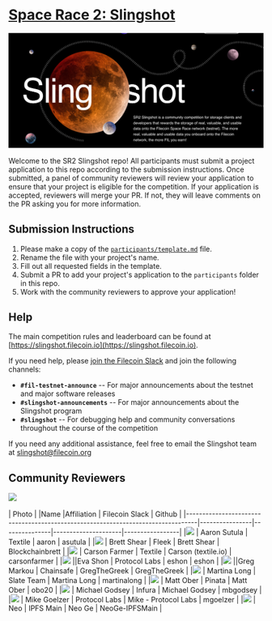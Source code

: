 # [Space Race 2: Slingshot](https://slingshot.filecoin.io)

![Slingshot hero image](./slingshot.png)

Welcome to the SR2 Slingshot repo! All participants must submit a project application to this repo according to the submission instructions. Once submitted, a panel of community reviewers will review your application to ensure that your project is eligible for the competition. If your application is accepted, reviewers will merge your PR. If not, they will leave comments on the PR asking you for more information.

## Submission Instructions

1. Please make a copy of the [`participants/template.md`](./participants/template.md) file.
2. Rename the file with your project's name.
3. Fill out all requested fields in the template.
4. Submit a PR to add your project's application to the `participants` folder in this repo.
5. Work with the community reviewers to approve your application!

## Help

The main competition rules and leaderboard can be found at [https://slingshot.filecoin.io](https://slingshot.filecoin.io).

If you need help, please [join the Filecoin Slack](https://filecoin.io/slack) and join the following channels:
- **`#fil-testnet-announce`** -- For major announcements about the testnet and major software releases
- **`#slingshot-announcements`** -- For major announcements about the Slingshot program
- **`#slingshot`** -- For debugging help and community conversations throughout the course of the competition

If you need any additional assistance, feel free to email the Slingshot team at slingshot@filecoin.org

## Community Reviewers

<img src="https://avatars1.githubusercontent.com/u/43047258?s=460&u=dbabc696b61aa6d5d8e69257bfcb8a4da1007023&v=4" width="72">

 
| Photo 																		  | |Name			 |Affiliation    | Filecoin Slack      | Github			 |
|---------------------------------------------------------------------------------|----------------|---------------|---------------------|-----------------|
|<img src="https://avatars1.githubusercontent.com/u/528969?s=460&v=4" width="72"> | Aaron Sutula   | Textile       | aaron               | asutula         |
|<img src="https://avatars1.githubusercontent.com/u/528969?s=460&v=4" width="72"> | Brett Shear    | Fleek         | Brett Shear         | Blockchainbrett |
|<img src="https://avatars1.githubusercontent.com/u/528969?s=460&v=4" width="72"> | Carson Farmer  | Textile       | Carson (textile.io) | carsonfarmer    |
|<img src="https://avatars1.githubusercontent.com/u/528969?s=460&v=4" width="72"> ||Eva Shon       | Protocol Labs | eshon               | eshon           |
|<img src="https://avatars1.githubusercontent.com/u/528969?s=460&v=4" width="72"> ||Greg Markou    | Chainsafe     | GregTheGreek        | GregTheGreek    |
|<img src="https://avatars1.githubusercontent.com/u/528969?s=460&v=4" width="72"> | Martina  Long  | Slate Team    | Martina Long        | martinalong     |
|<img src="https://avatars1.githubusercontent.com/u/528969?s=460&v=4" width="72"> | Matt Ober      | Pinata        | Matt Ober           | obo20           |
|<img src="https://avatars1.githubusercontent.com/u/528969?s=460&v=4" width="72"> | Michael Godsey | Infura        | Michael Godsey      | mbgodsey        |
|<img src="https://avatars1.githubusercontent.com/u/528969?s=460&v=4" width="72"> | Mike Goelzer   | Protocol Labs | Mike - Protocol Labs | mgoelzer        |
|<img src="https://avatars1.githubusercontent.com/u/528969?s=460&v=4" width="72"> | Neo            | IPFS Main     | Neo Ge              | NeoGe-IPFSMain  |